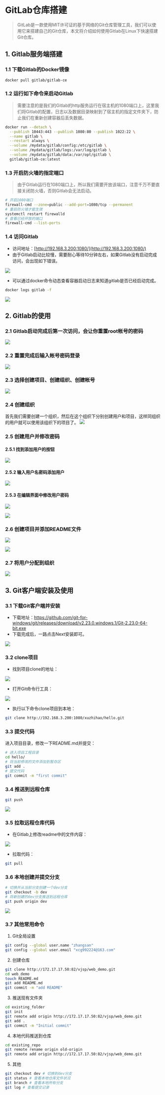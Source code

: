 # GitLab仓库搭建

> GitLab是一款使用MIT许可证的基于网络的Git仓库管理工具，我们可以使用它来搭建自己的Git仓库，本文将介绍如何使用Gitlab在Linux下快速搭建Git仓库。


## 1. Gitlab服务端搭建

### 1.1 下载Gitlab的Docker镜像

```bash
docker pull gitlab/gitlab-ce
```

### 1.2 运行如下命令来启动Gitlab

> 需要注意的是我们的Gitlab的http服务运行在宿主机的1080端口上，这里我们将Gitlab的配置，日志以及数据目录映射到了宿主机的指定文件夹下，防止我们在重新创建容器后丢失数据。

```bash
docker run --detach \
  --publish 10443:443 --publish 1080:80 --publish 1022:22 \
  --name gitlab \
  --restart always \
  --volume /mydata/gitlab/config:/etc/gitlab \
  --volume /mydata/gitlab/logs:/var/log/gitlab \
  --volume /mydata/gitlab/data:/var/opt/gitlab \
  gitlab/gitlab-ce:latest
```

### 1.3 开启防火墙的指定端口

> 由于Gitlab运行在1080端口上，所以我们需要开放该端口，注意千万不要直接关闭防火墙，否则Gitlab会无法启动。

```bash
# 开启1080端口
firewall-cmd --zone=public --add-port=1080/tcp --permanent 
# 重启防火墙才能生效
systemctl restart firewalld
# 查看已经开放的端口
firewall-cmd --list-ports
```

### 1.4 访问Gitlab
- 访问地址：[http://192.168.3.200:1080/](http://192.168.3.200:1080/)
- 由于Gitlab启动比较慢，需要耐心等待10分钟左右，如果Gitlab没有启动完成访问，会出现如下错误。

![](../../images/linux/deploy/gitlab/gitlab_screen_04.png)
- 可以通过docker命令动态查看容器启动日志来知道gitlab是否已经启动完成。
```bash
docker logs gitlab -f
```

![](../../images/linux/deploy/gitlab/gitlab_screen_05.png)


## 2. Gitlab的使用

### 2.1 Gitlab启动完成后第一次访问，会让你重置root帐号的密码
![](../../images/linux/deploy/gitlab/gitlab_screen_06.png)

### 2.2 重置完成后输入帐号密码登录
![](../../images/linux/deploy/gitlab/gitlab_screen_07.png)

### 2.3 选择创建项目、创建组织、创建帐号
![](../../images/linux/deploy/gitlab/gitlab_screen_08.png)

### 2.4 创建组织
首先我们需要创建一个组织，然后在这个组织下分别创建用户和项目，这样同组织的用户就可以使用该组织下的项目了。
![](../../images/linux/deploy/gitlab/gitlab_screen_09.png)

### 2.5 创建用户并修改密码

#### 2.5.1 找到添加用户的按钮

![](../../images/linux/deploy/gitlab/gitlab_screen_10.png)

#### 2.5.2 输入用户名密码添加用户

![](../../images/linux/deploy/gitlab/gitlab_screen_11.png)

#### 2.5.3 在编辑界面中修改用户密码

![](../../images/linux/deploy/gitlab/gitlab_screen_12.png)

![](../../images/linux/deploy/gitlab/gitlab_screen_13.png)

### 2.6 创建项目并添加README文件

![](../../images/linux/deploy/gitlab/gitlab_screen_14.png)

![](../../images/linux/deploy/gitlab/gitlab_screen_15.png)

### 2.7 将用户分配到组织

![](../../images/linux/deploy/gitlab/gitlab_screen_16.png)

## 3. Git客户端安装及使用

### 3.1 下载Git客户端并安装

- 下载地址：https://github.com/git-for-windows/git/releases/download/v2.23.0.windows.1/Git-2.23.0-64-bit.exe
- 下载完成后，一路点击Next安装即可。

![](../../images/linux/deploy/gitlab/gitlab_screen_01.png)

### 3.2 clone项目

- 找到项目clone的地址：

![](../../images/linux/deploy/gitlab/gitlab_screen_17.png)
- 打开Git命令行工具：
  
![](../../images/linux/deploy/gitlab/gitlab_screen_18.png)
- 执行以下命令clone项目到本地：

```bash
git clone http://192.168.3.200:1080/xuzhihao/hello.git

```

### 3.3 提交代码

进入项目目录，修改一下README.md并提交：
```bash
# 进入项目工程目录
cd hello/
# 将当前修改的文件添加到暂存区
git add .
# 提交代码
git commit -m "first commit"
```

### 3.4 推送到远程仓库
```bash
git push
```
![](../../images/linux/deploy/gitlab/gitlab_screen_19.png)

### 3.5 拉取远程仓库代码

- 在Gitlab上修改readme中的文件内容：

![](../../images/linux/deploy/gitlab/gitlab_screen_20.png)
- 拉取代码：
 ```bash
git pull
```

### 3.6 本地创建并提交分支

```bash
# 切换并从当前分支创建一个dev分支
git checkout -b dev
# 将新创建的dev分支推送到远程仓库
git push origin dev
```
![](../../images/linux/deploy/gitlab/gitlab_screen_21.png)

### 3.7 其他常用命令

1. Git全局设置
```bash
git config --global user.name "zhangsan"
git config --global user.email "xcg992224@163.com"
```

2. 创建仓库
```bash
git clone http://172.17.17.50:82/vjsp/web_demo.git
cd web_demo
touch README.md
git add README.md
git commit -m "add README"
```

3. 推送现有文件夹
```bash
cd existing_folder
git init
git remote add origin http://172.17.17.50:82/vjsp/web_demo.git
git add .
git commit -m "Initial commit"
```

4. 本地代码推送到仓库
```bash
cd existing_repo
git remote rename origin old-origin
git remote add origin http://172.17.17.50:82/vjsp/web_demo.git
```

5. 其他
```bash
git checkout dev # 切换到dev分支
git status # 查看本地仓库文件状况
git branch # 查看本地所有分支
git log # 查看提交记录
```